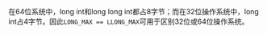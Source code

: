在64位系统中，long int和long long int都占8字节；而在32位操作系统中，long int占4字节。因此`LONG_MAX == LLONG_MAX`可用于区别32位或64位操作系统。